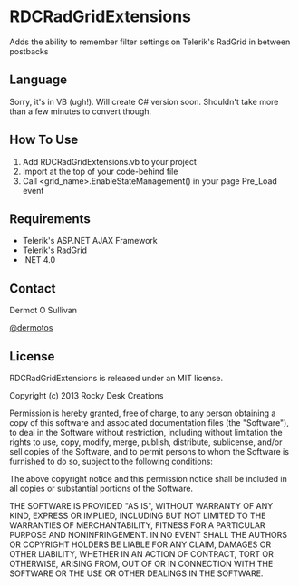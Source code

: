 RDCRadGridExtensions
====================

Adds the ability to remember filter settings on Telerik's RadGrid in between postbacks

## Language
Sorry, it's in VB (ugh!). Will create C# version soon. Shouldn't take more than a few minutes to convert though.


## How To Use

1. Add RDCRadGridExtensions.vb to your project
2. Import at the top of your code-behind file
3. Call <grid_name>.EnableStateManagement() in your page Pre_Load event





## Requirements

- Telerik's ASP.NET AJAX Framework
- Telerik's RadGrid
- .NET 4.0



## Contact

Dermot O Sullivan

[@dermotos](https://twitter.com/dermotos)

## License

RDCRadGridExtensions is released under an MIT license.

Copyright (c) 2013 Rocky Desk Creations

Permission is hereby granted, free of charge, to any person obtaining a copy of this software and associated documentation files (the "Software"), to deal in the Software without restriction, including without limitation the rights to use, copy, modify, merge, publish, distribute, sublicense, and/or sell copies of the Software, and to permit persons to whom the Software is furnished to do so, subject to the following conditions:

The above copyright notice and this permission notice shall be included in all copies or substantial portions of the Software.

THE SOFTWARE IS PROVIDED "AS IS", WITHOUT WARRANTY OF ANY KIND, EXPRESS OR IMPLIED, INCLUDING BUT NOT LIMITED TO THE WARRANTIES OF MERCHANTABILITY, FITNESS FOR A PARTICULAR PURPOSE AND NONINFRINGEMENT. IN NO EVENT SHALL THE AUTHORS OR COPYRIGHT HOLDERS BE LIABLE FOR ANY CLAIM, DAMAGES OR OTHER LIABILITY, WHETHER IN AN ACTION OF CONTRACT, TORT OR OTHERWISE, ARISING FROM, OUT OF OR IN CONNECTION WITH THE SOFTWARE OR THE USE OR OTHER DEALINGS IN THE SOFTWARE.

